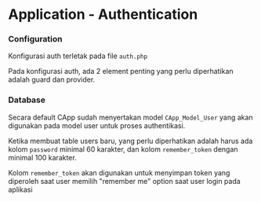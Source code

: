 # Application - Authentication
### Configuration

Konfigurasi auth terletak pada file `auth.php`

Pada konfigurasi auth, ada 2 element penting yang perlu diperhatikan adalah guard dan provider.

### Database

Secara default CApp sudah menyertakan model `CApp_Model_User` yang akan digunakan pada model user untuk proses authentikasi.

Ketika membuat table users baru, yang perlu diperhatikan adalah harus ada kolom `password` minimal 60 karakter, dan kolom `remember_token` dengan minimal 100 karakter.

Kolom `remember_token` akan digunakan untuk menyimpan token yang diperoleh saat user memilih "remember me" option saat user login pada aplikasi
